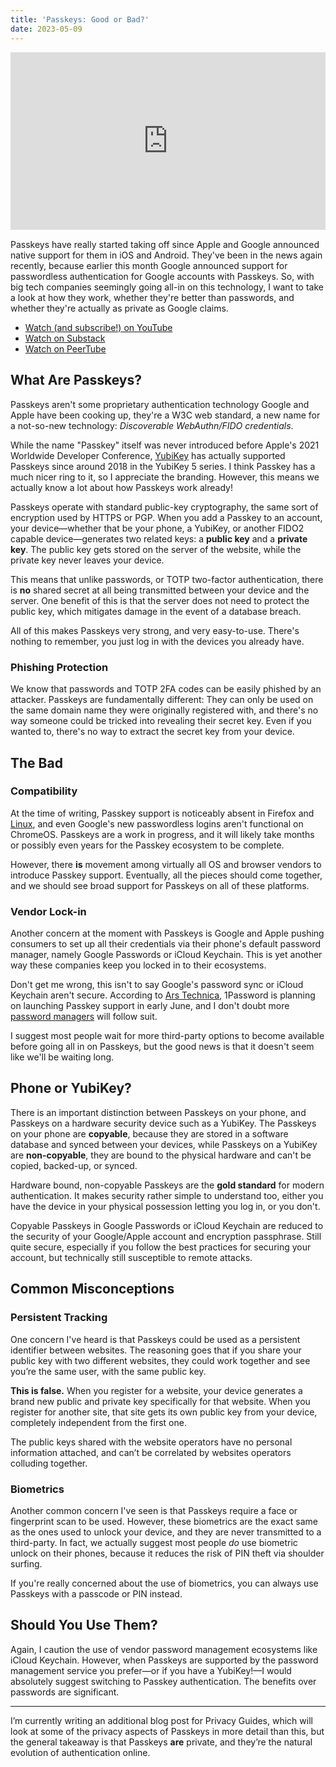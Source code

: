 ```yaml
---
title: 'Passkeys: Good or Bad?'
date: 2023-05-09
---
```


<div style="position: relative; padding-top: 56.25%; margin-bottom: 1rem;"><iframe title="Are Passkeys a Big Tech Tracking Nightmare? Let's Take a Look!" width="100%" height="100%" src="https://neat.tube/videos/embed/0fc71036-b3f1-4140-92c7-598df7fe64c9" frameborder="0" allowfullscreen="" sandbox="allow-same-origin allow-scripts allow-popups" style="position: absolute; inset: 0px;"></iframe></div>

Passkeys have really started taking off since Apple and Google announced native support for them in iOS and Android. They've been in the news again recently, because earlier this month Google announced support for passwordless authentication for Google accounts with Passkeys. So, with big tech companies seemingly going all-in on this technology, I want to take a look at how they work, whether they're better than passwords, and whether they're actually as private as Google claims.

<script type="application/ld+json">
{
  "@context": "https://schema.org",
  "@type": "VideoObject",
  "name": "Are Passkeys a Big Tech Tracking Nightmare? Let's Take a Look!",
  "description": "Passkeys have really started taking off since Apple and Google announced native support for them in iOS and Android. They've been in the news again recently, because earlier this month Google announced support for passwordless authentication for Google accounts with Passkeys. So, with big tech companies seemingly going all-in on this technology, I want to take a look at how they work, whether they're better than passwords, and whether they're actually as private as Google claims.",
  "thumbnailUrl": [
    "https://neat.tube/static/thumbnails/96b86c0f-8543-49fe-9586-bb0bed312efe.jpg"
    ],
  "uploadDate": "2023-05-09",
  "duration": "PT7M35S",
  "embedUrl": "https://neat.tube/videos/embed/0fc71036-b3f1-4140-92c7-598df7fe64c9"
}
</script>

- [Watch (and subscribe!) on YouTube](https://www.youtube.com/watch?v=4DamjB5lNVg)
- [Watch on Substack](https://jonaharagon.substack.com/p/passkeys-the-good-and-the-bad)
- [Watch on PeerTube](https://neat.tube/w/2X12Cz1Uue2WvUtjNWVJX4)

## What Are Passkeys?

Passkeys aren't some proprietary authentication technology Google and Apple have been cooking up, they're a W3C web standard, a new name for a not-so-new technology: _Discoverable WebAuthn/FIDO credentials_.

While the name "Passkey" itself was never introduced before Apple's 2021 Worldwide Developer Conference, [YubiKey](https://www.privacyguides.org/en/multi-factor-authentication/) has actually supported Passkeys since around 2018 in the YubiKey 5 series. I think Passkey has a much nicer ring to it, so I appreciate the branding. However, this means we actually know a lot about how Passkeys work already!

Passkeys operate with standard public-key cryptography, the same sort of encryption used by HTTPS or PGP. When you add a Passkey to an account, your device—whether that be your phone, a YubiKey, or another FIDO2 capable device—generates two related keys: a **public key** and a **private key**. The public key gets stored on the server of the website, while the private key never leaves your device.

This means that unlike passwords, or TOTP two-factor authentication, there is **no** shared secret at all being transmitted between your device and the server. One benefit of this is that the server does not need to protect the public key, which mitigates damage in the event of a database breach.

All of this makes Passkeys very strong, and very easy-to-use. There's nothing to remember, you just log in with the devices you already have.

### Phishing Protection

We know that passwords and TOTP 2FA codes can be easily phished by an attacker. Passkeys are fundamentally different: They can only be used on the same domain name they were originally registered with, and there's no way someone could be tricked into revealing their secret key. Even if you wanted to, there's no way to extract the secret key from your device.

## The Bad

### Compatibility

At the time of writing, Passkey support is noticeably absent in Firefox and [Linux](https://www.privacyguides.org/en/desktop/), and even Google's new passwordless logins aren't functional on ChromeOS. Passkeys are a work in progress, and it will likely take months or possibly even years for the Passkey ecosystem to be complete.

However, there **is** movement among virtually all OS and browser vendors to introduce Passkey support. Eventually, all the pieces should come together, and we should see broad support for Passkeys on all of these platforms.

### Vendor Lock-in

Another concern at the moment with Passkeys is Google and Apple pushing consumers to set up all their credentials via their phone's default password manager, namely Google Passwords or iCloud Keychain. This is yet another way these companies keep you locked in to their ecosystems.

Don't get me wrong, this isn't to say Google's password sync or iCloud Keychain aren't secure. According to [Ars Technica](https://arstechnica.com/information-technology/2023/05/passwordless-google-accounts-are-easier-and-more-secure-than-passwords-heres-why/), 1Password is planning on launching Passkey support in early June, and I don't doubt more [password managers](https://www.privacyguides.org/en/passwords/) will follow suit.

I suggest most people wait for more third-party options to become available before going all in on Passkeys, but the good news is that it doesn't seem like we'll be waiting long.

## Phone or YubiKey?

There is an important distinction between Passkeys on your phone, and Passkeys on a hardware security device such as a YubiKey. The Passkeys on your phone are **copyable**, because they are stored in a software database and synced between your devices, while Passkeys on a YubiKey are **non-copyable**, they are bound to the physical hardware and can't be copied, backed-up, or synced.

Hardware bound, non-copyable Passkeys are the **gold standard** for modern authentication. It makes security rather simple to understand too, either you have the device in your physical possession letting you log in, or you don't.

Copyable Passkeys in Google Passwords or iCloud Keychain are reduced to the security of your Google/Apple account and encryption passphrase. Still quite secure, especially if you follow the best practices for securing your account, but technically still susceptible to remote attacks.

## Common Misconceptions

### Persistent Tracking

One concern I've heard is that Passkeys could be used as a persistent identifier between websites. The reasoning goes that if you share your public key with two different websites, they could work together and see you’re the same user, with the same public key.

**This is false.** When you register for a website, your device generates a brand new public and private key specifically for that website. When you register for another site, that site gets its own public key from your device, completely independent from the first one.

The public keys shared with the website operators have no personal information attached, and can’t be correlated by websites operators colluding together.

### Biometrics

Another common concern I've seen is that Passkeys require a face or fingerprint scan to be used. However, these biometrics are the exact same as the ones used to unlock your device, and they are never transmitted to a third-party. In fact, we actually suggest most people _do_ use biometric unlock on their phones, because it reduces the risk of PIN theft via shoulder surfing.

If you're really concerned about the use of biometrics, you can always use Passkeys with a passcode or PIN instead.

## Should You Use Them?

Again, I caution the use of vendor password management ecosystems like iCloud Keychain. However, when Passkeys are supported by the password management service you prefer—or if you have a YubiKey!—I would absolutely suggest switching to Passkey authentication. The benefits over passwords are significant.

----------

I’m currently writing an additional blog post for Privacy Guides, which will look at some of the privacy aspects of Passkeys in more detail than this, but the general takeaway is that Passkeys **are** private, and they’re the natural evolution of authentication online.
